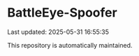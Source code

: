 # BattleEye-Spoofer

Last updated: 2025-05-31 16:55:35

This repository is automatically maintained.
